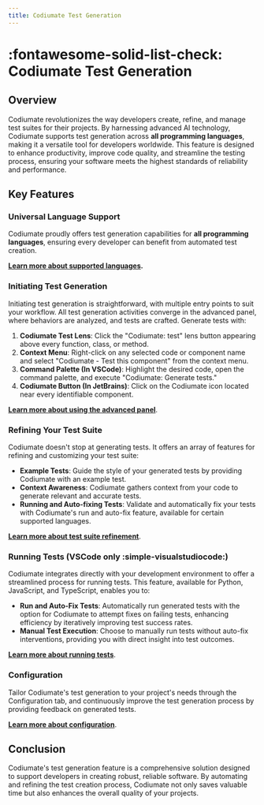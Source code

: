 ```yaml
---
title: Codiumate Test Generation
---
```


# :fontawesome-solid-list-check: Codiumate Test Generation 

## Overview
Codiumate revolutionizes the way developers create, refine, and manage test suites for their projects. By harnessing advanced AI technology, Codiumate supports test generation across **all programming languages**, making it a versatile tool for developers worldwide. This feature is designed to enhance productivity, improve code quality, and streamline the testing process, ensuring your software meets the highest standards of reliability and performance.

## Key Features

### Universal Language Support
Codiumate proudly offers test generation capabilities for **all programming languages**, ensuring every developer can benefit from automated test creation. 

**[Learn more about supported languages](./supported-languages.md).**

### Initiating Test Generation
Initiating test generation is straightforward, with multiple entry points to suit your workflow. All test generation activities converge in the advanced panel, where behaviors are analyzed, and tests are crafted.
Generate tests with:

1. **Codiumate Test Lens**: Click the "Codiumate: test" lens button appearing above every function, class, or method.
2. **Context Menu**: Right-click on any selected code or component name and select "Codiumate - Test this component" from the context menu.
3. **Command Palette (In VSCode)**: Highlight the desired code, open the command palette, and execute "Codiumate: Generate tests."
4. **Codiumate Button (In JetBrains)**: Click on the Codiumate icon located near every identifiable component.

**[Learn more about using the advanced panel](./how-to-use.md)**.

### Refining Your Test Suite

Codiumate doesn't stop at generating tests. It offers an array of features for refining and customizing your test suite:

- **Example Tests**: Guide the style of your generated tests by providing Codiumate with an example test.
- **Context Awareness**: Codiumate gathers context from your code to generate relevant and accurate tests.
- **Running and Auto-fixing Tests**: Validate and automatically fix your tests with Codiumate's run and auto-fix feature, available for certain supported languages.

**[Learn more about test suite refinement](./test-suite.md)**.

### Running Tests (VSCode only :simple-visualstudiocode:)
Codiumate integrates directly with your development environment to offer a streamlined process for running tests. This feature, available for Python, JavaScript, and TypeScript, enables you to:

- **Run and Auto-Fix Tests**: Automatically run generated tests with the option for Codiumate to attempt fixes on failing tests, enhancing efficiency by iteratively improving test success rates.
- **Manual Test Execution**: Choose to manually run tests without auto-fix interventions, providing you with direct insight into test outcomes.

**[Learn more about running tests](./running-tests.md)**.

### Configuration

Tailor Codiumate's test generation to your project's needs through the Configuration tab, and continuously improve the test generation process by providing feedback on generated tests.

**[Learn more about configuration](./configuration.md)**.

## Conclusion

Codiumate's test generation feature is a comprehensive solution designed to support developers in creating robust, reliable software. By automating and refining the test creation process, Codiumate not only saves valuable time but also enhances the overall quality of your projects.
